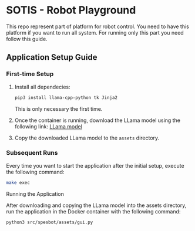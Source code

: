 # SOTIS - Robot Playground
This repo represent part of platform for robot control. You need to have this platform if you want to run all system. For running only this part you need follow this guide.

## Application Setup Guide

### First-time Setup

1. Install all dependecies:
    ```bash
    pip3 install llama-cpp-python tk Jinja2
    ```
   This is only necessary the first time.

2. Once the container is running, download the LLama model using the following link:
   [LLama model](https://huggingface.co/TheBloke/Llama-2-7B-Chat-GGUF/blob/main/llama-2-7b-chat.Q8_0.gguf)

3. Copy the downloaded LLama model to the `assets` directory.

### Subsequent Runs

Every time you want to start the application after the initial setup, execute the following command:
```bash
make exec
```
Running the Application

After downloading and copying the LLama model into the assets directory, run the application in the Docker container with the following command:
```
python3 src/spesbot/assets/gui.py
```
